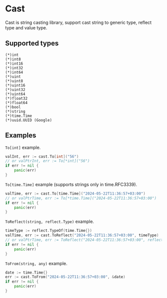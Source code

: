 # Cast
Cast is string casting library, support cast string to generic type, reflect type and value type.

## Supported types
```
(*)int
(*)int8
(*)int16
(*)int32
(*)int64
(*)uint
(*)uint8
(*)uint16
(*)uint32
(*)uint64
(*)float32
(*)float64
(*)bool
(*)string
(*)time.Time
(*)uuid.UUID (Google)
```
## Examples
`To[int]` example.
```go
valInt, err := cast.To[int]("56")
// or valPtrInt, err := To[*int]("56")
if err != nil {
	panic(err)
}
```
`To[time.Time]` example (supports strings only in time.RFC3339).
```go
valTime, err := cast.To[time.Time]("2024-05-22T11:36:57+03:00")
// or valPtrTime, err := To[*time.Time]("2024-05-22T11:36:57+03:00")
if err != nil {
	panic(err)
}
```
`ToReflect(string, reflect.Type)` example.
```go
timeType := reflect.TypeOf(time.Time{})
valTime, err := cast.ToReflect("2024-05-22T11:36:57+03:00", timeType)
// or valPtrTime, err := ToReflect("2024-05-22T11:36:57+03:00", reflect.PointerTo(timeType))
if err != nil {
	panic(err)
}
```
`ToFrom(string, any)` example.
```go
date := time.Time{}
err := cast.ToFrom("2024-05-22T11:36:57+03:00", &date)
if err != nil {
	panic(err)
}
```